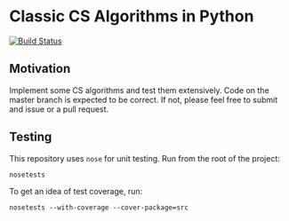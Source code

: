# Classic CS Algorithms in Python

[![Build Status](https://travis-ci.org/all3fox/algos-py.svg?branch=master)](https://travis-ci.org/all3fox/algos-py)

## Motivation

Implement some CS algorithms and test them extensively. Code on the
master branch is expected to be correct. If not, please feel free to
submit and issue or a pull request.

## Testing

This repository uses `nose` for unit testing. Run from the root of the
project:

```
nosetests
```
To get an idea of test coverage, run:

```
nosetests --with-coverage --cover-package=src
```
